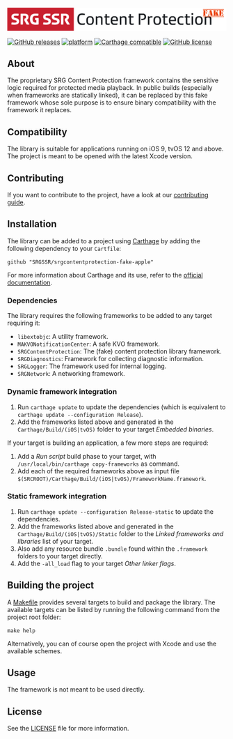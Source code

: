 [![SRG Content Protection Fake logo](README-images/logo.png)](https://github.com/SRGSSR/srgcontentprotection-fake-apple)

[![GitHub releases](https://img.shields.io/github/v/release/SRGSSR/srgcontentprotection-fake-apple)](https://github.com/SRGSSR/srgcontentprotection-fake-apple/releases) [![platform](https://img.shields.io/badge/platfom-ios%20%7C%20tvos-blue)](https://github.com/SRGSSR/srgcontentprotection-fake-apple) [![Carthage compatible](https://img.shields.io/badge/Carthage-compatible-4BC51D.svg?style=flat)](https://github.com/Carthage/Carthage) [![GitHub license](https://img.shields.io/github/license/SRGSSR/srgcontentprotection-fake-apple)](https://github.com/SRGSSR/srgcontentprotection-fake-apple/blob/master/LICENSE)

## About

The proprietary SRG Content Protection framework contains the sensitive logic required for protected media playback. In public builds (especially when frameworks are statically linked), it can be replaced by this fake framework whose sole purpose is to ensure binary compatibility with the framework it replaces.

## Compatibility

The library is suitable for applications running on iOS 9, tvOS 12 and above. The project is meant to be opened with the latest Xcode version.

## Contributing

If you want to contribute to the project, have a look at our [contributing guide](CONTRIBUTING.md).

## Installation

The library can be added to a project using [Carthage](https://github.com/Carthage/Carthage) by adding the following dependency to your `Cartfile`:
    
```
github "SRGSSR/srgcontentprotection-fake-apple"
```

For more information about Carthage and its use, refer to the [official documentation](https://github.com/Carthage/Carthage).

### Dependencies

The library requires the following frameworks to be added to any target requiring it:

* `libextobjc`: A utility framework.
* `MAKVONotificationCenter`: A safe KVO framework.
* `SRGContentProtection`: The (fake) content protection library framework.
* `SRGDiagnostics`: Framework for collecting diagnostic information.
* `SRGLogger`: The framework used for internal logging.
* `SRGNetwork`: A networking framework.

### Dynamic framework integration

1. Run `carthage update` to update the dependencies (which is equivalent to `carthage update --configuration Release`). 
2. Add the frameworks listed above and generated in the `Carthage/Build/(iOS|tvOS)` folder to your target _Embedded binaries_.

If your target is building an application, a few more steps are required:

1. Add a _Run script_ build phase to your target, with `/usr/local/bin/carthage copy-frameworks` as command.
2. Add each of the required frameworks above as input file `$(SRCROOT)/Carthage/Build/(iOS|tvOS)/FrameworkName.framework`.

### Static framework integration

1. Run `carthage update --configuration Release-static` to update the dependencies. 
2. Add the frameworks listed above and generated in the `Carthage/Build/(iOS|tvOS)/Static` folder to the _Linked frameworks and libraries_ list of your target.
3. Also add any resource bundle `.bundle` found within the `.framework` folders to your target directly.
4. Add the `-all_load` flag to your target _Other linker flags_.

## Building the project

A [Makefile](../Makefile) provides several targets to build and package the library. The available targets can be listed by running the following command from the project root folder:

```
make help
```

Alternatively, you can of course open the project with Xcode and use the available schemes.

## Usage

The framework is not meant to be used directly.

## License

See the [LICENSE](../LICENSE) file for more information.
